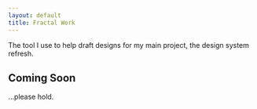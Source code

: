 ```yaml
---
layout: default
title: Fractal Work
---
```


The tool I use to help draft designs for my main project, the design system refresh.

## Coming Soon

...please hold.
